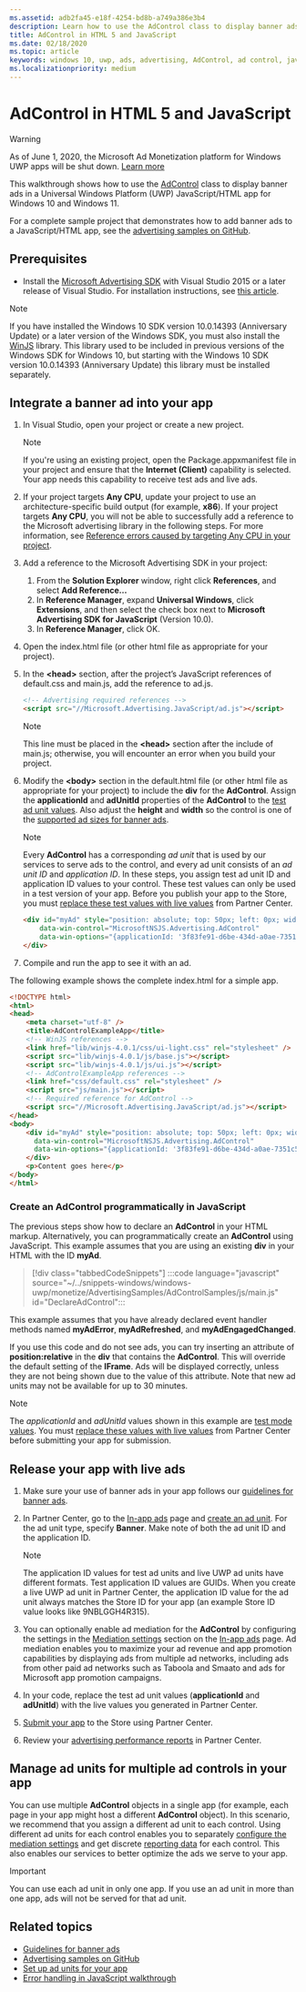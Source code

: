 ```yaml
---
ms.assetid: adb2fa45-e18f-4254-bd8b-a749a386e3b4
description: Learn how to use the AdControl class to display banner ads in a JavaScript/HTML app for Windows 10 and Windows 11 (UWP).
title: AdControl in HTML 5 and JavaScript
ms.date: 02/18/2020
ms.topic: article
keywords: windows 10, uwp, ads, advertising, AdControl, ad control, javascript, HTML
ms.localizationpriority: medium
---
```

# AdControl in HTML 5 and JavaScript

>[!WARNING]
> As of June 1, 2020, the Microsoft Ad Monetization platform for Windows UWP apps will be shut down. [Learn more](https://social.msdn.microsoft.com/Forums/windowsapps/en-US/db8d44cb-1381-47f7-94d3-c6ded3fea36f/microsoft-ad-monetization-platform-shutting-down-june-1st?forum=aiamgr)

This walkthrough shows how to use the [AdControl](/uwp/api/microsoft.advertising.winrt.ui.adcontrol) class to display banner ads in a Universal Windows Platform (UWP) JavaScript/HTML app for Windows 10 and Windows 11.

For a complete sample project that demonstrates how to add banner ads to a JavaScript/HTML app, see the [advertising samples on GitHub](https://github.com/Microsoft/Windows-universal-samples/tree/master/Samples/Advertising).

## Prerequisites

* Install the [Microsoft Advertising SDK](https://marketplace.visualstudio.com/items?itemName=AdMediator.MicrosoftAdvertisingSDK) with Visual Studio 2015 or a later release of Visual Studio. For installation instructions, see [this article](install-the-microsoft-advertising-libraries.md).

> [!NOTE]
> If you have installed the Windows 10 SDK version 10.0.14393 (Anniversary Update) or a later version of the Windows SDK, you must also install the [WinJS](https://github.com/winjs/winjs) library. This library used to be included in previous versions of the Windows SDK for Windows 10, but starting with the Windows 10 SDK version 10.0.14393 (Anniversary Update) this library must be installed separately. 

## Integrate a banner ad into your app

1. In Visual Studio, open your project or create a new project.

    > [!NOTE]
    > If you're using an existing project, open the Package.appxmanifest file in your project and ensure that the **Internet (Client)** capability is selected. Your app needs this capability to receive test ads and live ads.

2. If your project targets **Any CPU**, update your project to use an architecture-specific build output (for example, **x86**). If your project targets **Any CPU**, you will not be able to successfully add a reference to the Microsoft advertising library in the following steps. For more information, see [Reference errors caused by targeting Any CPU in your project](known-issues-for-the-advertising-libraries.md#reference_errors).

3. Add a reference to the Microsoft Advertising SDK in your project:

    1. From the **Solution Explorer** window, right click **References**, and select **Add Reference…**
    2.  In **Reference Manager**, expand **Universal Windows**, click **Extensions**, and then select the check box next to **Microsoft Advertising SDK for JavaScript** (Version 10.0).
    3.  In **Reference Manager**, click OK.

6.  Open the index.html file (or other html file as appropriate for your project).

7.  In the **&lt;head&gt;** section, after the project’s JavaScript references of default.css and main.js, add the reference to ad.js.

    ``` HTML
    <!-- Advertising required references -->
    <script src="//Microsoft.Advertising.JavaScript/ad.js"></script>
    ```

    > [!NOTE]
    > This line must be placed in the **&lt;head&gt;** section after the include of main.js; otherwise, you will encounter an error when you build your project.

8.  Modify the **&lt;body&gt;** section in the default.html file (or other html file as appropriate for your project) to include the **div** for the **AdControl**. Assign the **applicationId** and **adUnitId** properties of the **AdControl** to the [test ad unit values](set-up-ad-units-in-your-app.md#test-ad-units). Also adjust the **height** and **width** so the control is one of the [supported ad sizes for banner ads](supported-ad-sizes-for-banner-ads.md).

    > [!NOTE]
    > Every **AdControl** has a corresponding *ad unit* that is used by our services to serve ads to the control, and every ad unit consists of an *ad unit ID* and *application ID*. In these steps, you assign test ad unit ID and application ID values to your control. These test values can only be used in a test version of your app. Before you publish your app to the Store, you must [replace these test values with live values](#release) from Partner Center.

    ``` HTML
    <div id="myAd" style="position: absolute; top: 50px; left: 0px; width: 300px; height: 250px; z-index: 1"
        data-win-control="MicrosoftNSJS.Advertising.AdControl"
        data-win-options="{applicationId: '3f83fe91-d6be-434d-a0ae-7351c5a997f1', adUnitId: 'test'}">
    </div>
    ```

9.  Compile and run the app to see it with an ad.

The following example shows the complete index.html for a simple app.

``` HTML
<!DOCTYPE html>
<html>
<head>
    <meta charset="utf-8" />
    <title>AdControlExampleApp</title>
    <!-- WinJS references -->
    <link href="lib/winjs-4.0.1/css/ui-light.css" rel="stylesheet" />
    <script src="lib/winjs-4.0.1/js/base.js"></script>
    <script src="lib/winjs-4.0.1/js/ui.js"></script>
    <!-- AdControlExampleApp references -->
    <link href="css/default.css" rel="stylesheet" />
    <script src="js/main.js"></script>
    <!-- Required reference for AdControl -->
    <script src="//Microsoft.Advertising.JavaScript/ad.js"></script>
</head>
<body>
    <div id="myAd" style="position: absolute; top: 50px; left: 0px; width: 300px; height: 250px; z-index: 1"
      data-win-control="MicrosoftNSJS.Advertising.AdControl"
      data-win-options="{applicationId: '3f83fe91-d6be-434d-a0ae-7351c5a997f1', adUnitId: 'test'}">
    </div>
    <p>Content goes here</p>
</body>
</html>
```

### Create an AdControl programmatically in JavaScript

The previous steps show how to declare an **AdControl** in your HTML markup. Alternatively, you can programmatically create an **AdControl** using JavaScript. This example assumes that you are using an existing **div** in your HTML with the ID **myAd**.

> [!div class="tabbedCodeSnippets"]
:::code language="javascript" source="~/../snippets-windows/windows-uwp/monetize/AdvertisingSamples/AdControlSamples/js/main.js" id="DeclareAdControl":::

This example assumes that you have already declared event handler methods named **myAdError**, **myAdRefreshed**, and **myAdEngagedChanged**.

If you use this code and do not see ads, you can try inserting an attribute of **position:relative** in the **div** that contains the **AdControl**. This will override the default setting of the **IFrame**. Ads will be displayed correctly, unless they are not being shown due to the value of this attribute. Note that new ad units may not be available for up to 30 minutes.

> [!NOTE]
> The *applicationId* and *adUnitId* values shown in this example are [test mode values](set-up-ad-units-in-your-app.md#test-ad-units). You must [replace these values with live values](set-up-ad-units-in-your-app.md#live-ad-units) from Partner Center before submitting your app for submission.

<span id="release" />

## Release your app with live ads

1. Make sure your use of banner ads in your app follows our [guidelines for banner ads](ui-and-user-experience-guidelines.md#guidelines-for-banner-ads).

1.  In Partner Center, go to the [In-app ads](../publish/in-app-ads.md) page and [create an ad unit](set-up-ad-units-in-your-app.md#live-ad-units). For the ad unit type, specify **Banner**. Make note of both the ad unit ID and the application ID.
    > [!NOTE]
    > The application ID values for test ad units and live UWP ad units have different formats. Test application ID values are GUIDs. When you create a live UWP ad unit in Partner Center, the application ID value for the ad unit always matches the Store ID for your app (an example Store ID value looks like 9NBLGGH4R315).

2. You can optionally enable ad mediation for the **AdControl** by configuring the settings in the [Mediation settings](../publish/in-app-ads.md#mediation) section on the [In-app ads](../publish/in-app-ads.md) page. Ad mediation enables you to maximize your ad revenue and app promotion capabilities by displaying ads from multiple ad networks, including ads from other paid ad networks such as Taboola and Smaato and ads for Microsoft app promotion campaigns.

3.  In your code, replace the test ad unit values (**applicationId** and **adUnitId**) with the live values you generated in Partner Center.

4.  [Submit your app](/windows/apps/publish/publish-your-app/create-app-submission?pivots=store-installer-msix) to the Store using Partner Center.

5.  Review your [advertising performance reports](../publish/advertising-performance-report.md) in Partner Center.             

<span id="manage" />

## Manage ad units for multiple ad controls in your app

You can use multiple **AdControl** objects in a single app (for example, each page in your app might host a different **AdControl** object). In this scenario, we recommend that you assign a different ad unit to each control. Using different ad units for each control enables you to separately [configure the mediation settings](../publish/in-app-ads.md#mediation) and get discrete [reporting data](../publish/advertising-performance-report.md) for each control. This also enables our services to better optimize the ads we serve to your app.

> [!IMPORTANT]
> You can use each ad unit in only one app. If you use an ad unit in more than one app, ads will not be served for that ad unit.

## Related topics

* [Guidelines for banner ads](ui-and-user-experience-guidelines.md#guidelines-for-banner-ads)
* [Advertising samples on GitHub](https://github.com/Microsoft/Windows-universal-samples/tree/master/Samples/Advertising)
* [Set up ad units for your app](set-up-ad-units-in-your-app.md)
* [Error handling in JavaScript walkthrough](error-handling-in-javascript-walkthrough.md)